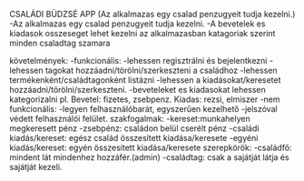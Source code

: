 CSALÁDI BÜDZSÉ APP (Az alkalmazas egy csalad penzugyeit tudja kezelni.) 
-Az alkalmazas egy csalad penzugyeit tudja kezelni.
-A bevetelek es kiadasok osszeseget lehet kezelni az alkalmazasban katagoriak szerint minden csaladtag szamara

követelmények:
  -funkcionális:
    -lehessen regisztrálni és bejelentkezni
    -lehessen tagokat hozzáadni/törölni/szerkeszteni a családhoz
    -lehessen termékenként/családtagonként listázni
    -lehessen a kiadásokat/keresetet hozzáadni/törölni/szerkeszteni. 
    -beveteleket es kiadasokat lehessen kategorizalni pl. Bevetel: fizetes, zsebpenz. Kiadas: rezsi, elmiszer
  -nem funkcionális:
    -legyen felhasználóbarát, egyszerűen kezelhető
    -jelszóval védett felhasználói felület. 
szakfogalmak:
  -kereset:munkahelyen megkeresett pénz
  -zsebpénz: családon belül cserélt pénz
  -családi kiadás/kereset: egész család összesített kiadása/keresete
  -egyéni kiadás/kereset:  egyén összesített kiadása/keresete
szerepkörök:
  -családfő: mindent lát mindenhez hozzáfér.(admin) 
  -családtag: csak a sajátját látja és sajátját kezeli.
